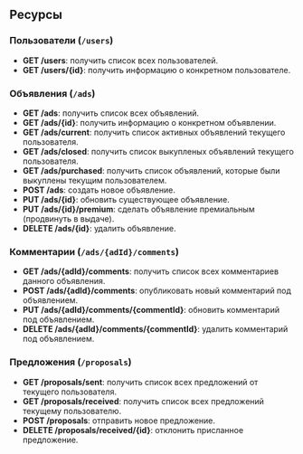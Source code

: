 ## Ресурсы

### Пользователи (`/users`)

- **GET /users**: получить список всех пользователей.
- **GET /users/{id}**: получить информацию о конкретном пользователе.

### Объявления (`/ads`)

- **GET /ads**: получить список всех объявлений.
- **GET /ads/{id}**: получить информацию о конкретном объявлении.
- **GET /ads/current**: получить список активных объявлений текущего пользователя.
- **GET /ads/closed**: получить список выкупленых объявлений текущего пользователя.
- **GET /ads/purchased**: получить список объявлений, которые были выкуплены текущим пользователем.
- **POST /ads**: создать новое объявление.
- **PUT /ads/{id}**: обновить существующее объявление.
- **PUT /ads/{id}/premium**: сделать объявление премиальным (продвинуть в выдаче).
- **DELETE /ads/{id}**: удалить объявление.

### Комментарии (`/ads/{adId}/comments`)

- **GET /ads/{adId}/comments**: получить список всех комментариев данного объявления.
- **POST /ads/{adId}/comments**: опубликовать новый комментарий под объявлением.
- **PUT /ads/{adId}/comments/{commentId}**: обновить комментарий под объявлением.
- **DELETE /ads/{adId}/comments/{commentId}**: удалить комментарий под объявлением.

### Предложения (`/proposals`)
- **GET /proposals/sent**: получить список всех предложений от текущего пользователя.
- **GET /proposals/received**: получить список всех предложений текущему пользователю.
- **POST /proposals**: отправить новое предложение.
- **DELETE /proposals/received/{id}**: отклонить присланное предложение. 
